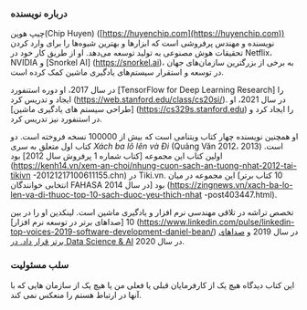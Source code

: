 ### درباره نویسنده

چیپ هوین(Chip Huyen) ([https://huyenchip.com](https://huyenchip.com)) نویسنده و مهندس پرفروشی است که ابزارها و بهترین شیوه‌ها را برای وارد کردن تحقیقات هوش مصنوعی به تولید توسعه می‌دهد. او از طریق کار خود در Netflix، NVIDIA و [Snorkel AI] (https://snorkel.ai)، به برخی از بزرگترین سازمان‌های جهان در توسعه و استقرار سیستم‌های یادگیری ماشین کمک کرده است.

در سال 2017، او دوره استنفورد [TensorFlow for Deep Learning Research] را ایجاد و تدریس کرد (https://web.stanford.edu/class/cs20si/). در سال 2021، او [طراحی سیستم های یادگیری ماشین] (https://cs329s.stanford.edu) را ایجاد کرد و در استنفورد نیز تدریس کرد.

او همچنین نویسنده چهار کتاب ویتنامی است که بیش از 100000 نسخه فروخته است. دو کتاب اول متعلق به سری _Xách ba lô lên và Đi_ (Quảng Văn 2012، 2013) است. اولین کتاب این مجموعه [کتاب شماره 1 پرفروش سال 2012] بود (https://kenh14.vn/xem-an-choi/nhung-cuon-sach-an-tuong-nhat-2012-tai-tikivn -20121217100611155.chn) در Tiki.vn. این مجموعه در میان [10 کتاب برتر انتخابی خوانندگان FAHASA در سال 2014] بود (https://zingnews.vn/xach-ba-lo-len-va-di-thuoc-top-10-sach-duoc-yeu-thich-nhat -post403447.html).

تخصص تراشه در تلاقی مهندسی نرم افزار و یادگیری ماشین است. لینکدین او را در بین 10 [صداهای برتر در توسعه نرم افزار] (https://www.linkedin.com/pulse/linkedin-top-voices-2019-software-development-daniel-bean/) در سال 2019 و [صداهای برتر قرار داد. در Data Science & AI](https://www.linkedin.com/pulse/linkedin-top-voices-2020-data-science-ai-jessi-hempel/) در سال 2020.

### سلب مسئولیت

این کتاب دیدگاه هیچ یک از کارفرمایان قبلی یا فعلی من یا هیچ یک از سازمان هایی که با آنها در ارتباط هستم را منعکس نمی کند.